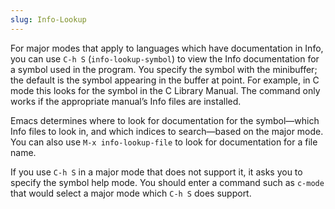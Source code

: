 ```yaml
---
slug: Info-Lookup
---
```


For major modes that apply to languages which have documentation in Info, you can use `C-h S` (`info-lookup-symbol`) to view the Info documentation for a symbol used in the program. You specify the symbol with the minibuffer; the default is the symbol appearing in the buffer at point. For example, in C mode this looks for the symbol in the C Library Manual. The command only works if the appropriate manual’s Info files are installed.

Emacs determines where to look for documentation for the symbol—which Info files to look in, and which indices to search—based on the major mode. You can also use `M-x info-lookup-file` to look for documentation for a file name.

If you use `C-h S` in a major mode that does not support it, it asks you to specify the symbol help mode. You should enter a command such as `c-mode` that would select a major mode which `C-h S` does support.
